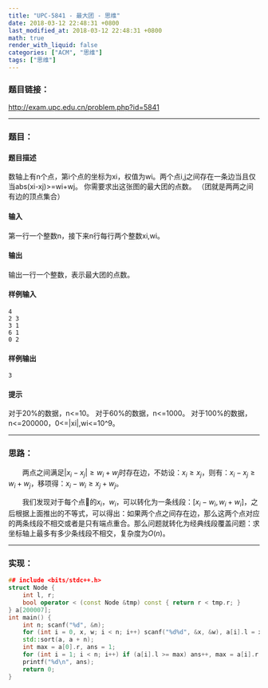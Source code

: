 ```yaml
---
title: "UPC-5841 - 最大团 - 思维"
date: 2018-03-12 22:48:31 +0800
last_modified_at: 2018-03-12 22:48:31 +0800
math: true
render_with_liquid: false
categories: ["ACM", "思维"]
tags: ["思维"]
---
```


### 题目链接：

http://exam.upc.edu.cn/problem.php?id=5841

---
### 题目：

#### 题目描述
数轴上有n个点，第i个点的坐标为xi，权值为wi。两个点i,j之间存在一条边当且仅当abs(xi-xj)>=wi+wj。
你需要求出这张图的最大团的点数。
（团就是两两之间有边的顶点集合）
#### 输入
第一行一个整数n，接下来n行每行两个整数xi,wi。

#### 输出
输出一行一个整数，表示最大团的点数。
#### 样例输入
```
4
2 3
3 1
6 1
0 2
```
#### 样例输出
```
3
```
#### 提示
对于20%的数据，n<=10。
对于60%的数据，n<=1000。
对于100%的数据，n<=200000，0<=|xi|,wi<=10^9。

---
### 思路：

&emsp;&emsp;两点之间满足$|x_i - x_j| \geq w_i + w_j$时存在边，不妨设：$x_i \geq x_j$，则有：$x_i - x_j \geq w_i + w_j$，移项得：$x_i - w_i \geq x_j + w_j$。

&emsp;&emsp;我们发现对于每个点的$x_i$，$w_i$，可以转化为一条线段：$[x_i - w_i, w_i + w_i]$，之后根据上面推出的不等式，可以得出：如果两个点之间存在边，那么这两个点对应的两条线段不相交或者是只有端点重合。那么问题就转化为经典线段覆盖问题：求坐标轴上最多有多少条线段不相交，复杂度为$O(n)$。

---
### 实现：

```cpp
## include <bits/stdc++.h>
struct Node {
    int l, r;
    bool operator < (const Node &tmp) const { return r < tmp.r; }
} a[200007];
int main() {
    int n; scanf("%d", &n);
    for (int i = 0, x, w; i < n; i++) scanf("%d%d", &x, &w), a[i].l = x - w, a[i].r = x + w;
    std::sort(a, a + n);
    int max = a[0].r, ans = 1;
    for (int i = 1; i < n; i++) if (a[i].l >= max) ans++, max = a[i].r;
    printf("%d\n", ans);
    return 0;
}
```